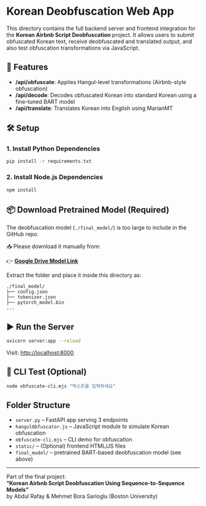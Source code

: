 # Korean Deobfuscation Web App

This directory contains the full backend server and frontend integration for the **Korean Airbnb Script Deobfuscation** project. It allows users to submit obfuscated Korean text, receive deobfuscated and translated output, and also test obfuscation transformations via JavaScript.

## 🚀 Features

- **/api/obfuscate**: Applies Hangul-level transformations (Airbnb-style obfuscation)
- **/api/decode**: Decodes obfuscated Korean into standard Korean using a fine-tuned BART model
- **/api/translate**: Translates Korean into English using MarianMT

## 🛠 Setup

### 1. Install Python Dependencies

```bash
pip install -r requirements.txt
```

### 2. Install Node.js Dependencies

```bash
npm install
```

## 📦 Download Pretrained Model (Required)

The deobfuscation model (`./final_model/`) is too large to include in the GitHub repo.

📥 Please download it manually from:

👉 **[Google Drive Model Link](https://drive.google.com/drive/folders/1RznwsSYVs0_l8TLJpN0eBvz4MLjnrLo1?usp=drive_link)**

Extract the folder and place it inside this directory as:

```
./final_model/
├── config.json
├── tokenizer.json
├── pytorch_model.bin
...
```

## ▶️ Run the Server

```bash
uvicorn server:app --reload
```

Visit: [http://localhost:8000](http://localhost:8000)

## 🧪 CLI Test (Optional)

```bash
node obfuscate-cli.mjs "텍스트를 입력하세요"
```

## Folder Structure

- `server.py` – FastAPI app serving 3 endpoints
- `hangulObfuscator.js` – JavaScript module to simulate Korean obfuscation
- `obfuscate-cli.mjs` – CLI demo for obfuscation
- `static/` – (Optional) frontend HTML/JS files
- `final_model/` – pretrained BART-based deobfuscation model (see above)

---

Part of the final project:  
**“Korean Airbnb Script Deobfuscation Using Sequence-to-Sequence Models”**  
by Abdul Rafay & Mehmet Bora Sarioglu (Boston University)
